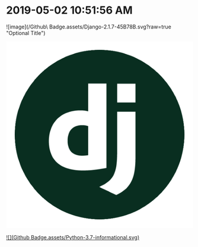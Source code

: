 # 2019-05-02 10:51:56 AM 

![image](/Github\ Badge.assets/Django-2.1.7-45B78B.svg?raw=true "Optional Title")

![Alt text](django.png?raw=true "Optional Title")

[![](Github Badge.assets/Python-3.7-informational.svg)](https://www.python.org/)

